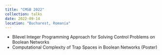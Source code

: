 ```yaml
---
title: "CMSB 2022"
collection: talks
date: 2022-09-14
location: "Bucharest, Romania"
---
```


* Bilevel Integer Programming Approach for Solving Control Problems on Boolean Networks
* Computational Complexity of Trap Spaces in Boolean Networks (Poster)
